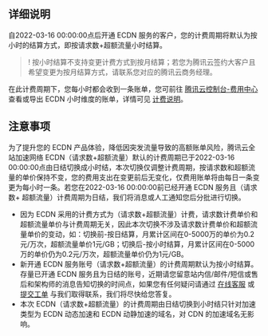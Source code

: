 ## 详细说明

自2022-03-16 00:00:00点后开通 ECDN 服务的客户，您的计费周期将默认为按小时的结算方式，即按请求数+超额流量小时结算。

>! 按小时结算不支持变更计费方式到按月结算；若您为腾讯云签约大客户且希望变更为按月结算方式，请联系您对应的腾讯云商务经理。

在此计费周期下，您每小时都会收到一条账单，您可前往 [腾讯云控制台-费用中心](https://console.cloud.tencent.com/expense) 查看或导出 ECDN 小时维度的账单，详情可见 [计费说明](https://cloud.tencent.com/document/product/228/70927)。

## 注意事项

为了提升您的 ECDN 产品体验，降低因突发流量导致的高额账单风险，腾讯云全站加速网络 ECDN（请求数+超额流量）默认的计费周期已于2022-03-16 00:00:00点由日结切换成小时结，本次切换仅调整计费周期，按请求数和超额流量的单价保持不变，您的费用支出在变更前后无变化，仅费用账单将由每日一条变更为每小时一条。若您在2022-03-16 00:00:00前已经开通 ECDN 服务且（请求数+ 超额流量）计费周期为日结，我们将消息或人工通知您后分批进行切换。
- 因为 ECDN 采用的计费方式为（请求数+超额流量）计费，请求数计费单价和超额流量单价与计费周期无关，因此本次切换不涉及请求数计费单价和超额流量单价的变动，如：切换前-按日结算，月累计区间在0-5000万的单价为0.2元/万次，超额流量单价1元/GB；切换后-按小时结算，月累计区间在0-5000万的单价仍为0.2元/万次，超额流量单价仍为1元/GB。
- 新开通 ECDN 服务账号（请求数+超额流量）的计费周期默认为按小时结算。存量已开通 ECDN 服务且为日结的账号，近期请您留意站内信/邮件/短信或售后和架构师的消息告知切换的时间点，如果您有任何疑问请通过 [在线客服](https://cloud.tencent.com/online-service) 或 [提交工单](https://console.cloud.tencent.com/workorder/category) 与我们取得联系，我们将尽快给您答复。
- 本次 ECDN（请求数+超额流量）的计费周期由日结切换到小时结只针对加速类型为 ECDN 动态加速和 ECDN 动静加速的域名，对 CDN 的加速域名无影响。
